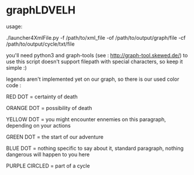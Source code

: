 # graphLDVELH

usage:

./launcher4XmlFile.py -f /path/to/xml_file -of /path/to/output/graph/file -cf /path/to/output/cycle/txt/file

you'll need python3 and graph-tools (see : http://graph-tool.skewed.de/) to use this script
doesn't support filepath with special characters, so keep it simple :)

legends aren't implemented yet on our graph, so there is our used color code :

RED DOT = certainty of death

ORANGE DOT = possibility of death

YELLOW DOT = you might encounter ennemies on this paragraph, depending on your actions

GREEN DOT = the start of our adventure

BLUE DOT = nothing specific to say about it, standard paragraph, nothing dangerous will happen to you here

PURPLE CIRCLED = part of a cycle
